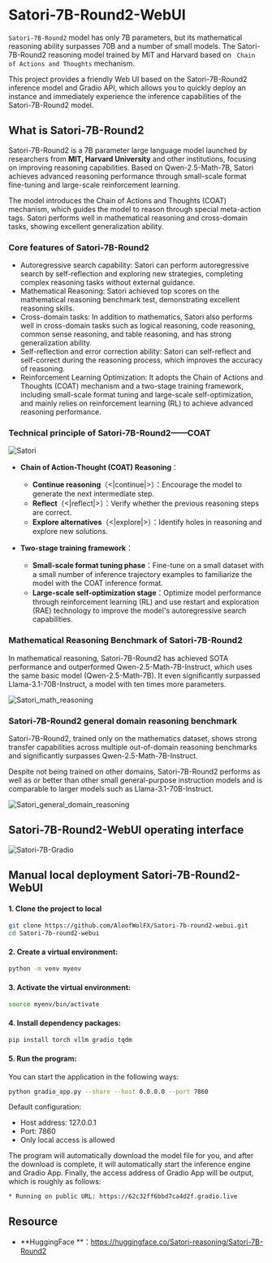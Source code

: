 # Satori-7B-Round2-WebUI

`Satori-7B-Round2`  model has only 7B parameters, but its mathematical reasoning ability surpasses 70B and a number of small models. The Satori-7B-Round2 reasoning model trained by MIT and Harvard based on ` Chain of Actions and Thoughts` mechanism. 

This project provides a friendly Web UI based on the Satori-7B-Round2 inference model and Gradio API, which allows you to quickly deploy an instance and immediately experience the inference capabilities of the Satori-7B-Round2 model. 

## What is Satori-7B-Round2

Satori-7B-Round2 is a 7B parameter large language model launched by researchers from **MIT, Harvard University** and other institutions, focusing on improving reasoning capabilities. Based on Qwen-2.5-Math-7B, Satori achieves advanced reasoning performance through small-scale format fine-tuning and large-scale reinforcement learning.


The model introduces the Chain of Actions and Thoughts (COAT) mechanism, which guides the model to reason through special meta-action tags. Satori performs well in mathematical reasoning and cross-domain tasks, showing excellent generalization ability.

### Core features of Satori-7B-Round2

- Autoregressive search capability: Satori can perform autoregressive search by self-reflection and exploring new strategies, completing complex reasoning tasks without external guidance. 
- Mathematical Reasoning: Satori achieved top scores on the mathematical reasoning benchmark test, demonstrating excellent reasoning skills. 
- Cross-domain tasks: In addition to mathematics, Satori also performs well in cross-domain tasks such as logical reasoning, code reasoning, common sense reasoning, and table reasoning, and has strong generalization ability.
- Self-reflection and error correction ability: Satori can self-reflect and self-correct during the reasoning process, which improves the accuracy of reasoning.
- Reinforcement Learning Optimization: It adopts the Chain of Actions and Thoughts (COAT) mechanism and a two-stage training framework, including small-scale format tuning and large-scale self-optimization, and mainly relies on reinforcement learning (RL) to achieve advanced reasoning performance.


### Technical principle of Satori-7B-Round2——COAT

![Satori](https://s2.loli.net/2025/02/11/mUiAHC4s8yql51z.png)

- **Chain of Action-Thought (COAT) Reasoning**：
  - **Continue reasoning**（<|continue|>）：Encourage the model to generate the next intermediate step. 
  - **Reflect**（<|reflect|>）：Verify whether the previous reasoning steps are correct.
  - **Explore alternatives**（<|explore|>）：Identify holes in reasoning and explore new solutions. 

- **Two-stage training framework**：
  - **Small-scale format tuning phase**：Fine-tune on a small dataset with a small number of inference trajectory examples to familiarize the model with the COAT inference format. 
  - **Large-scale self-optimization stage**：Optimize model performance through reinforcement learning (RL) and use restart and exploration (RAE) technology to improve the model's autoregressive search capabilities.


### Mathematical Reasoning Benchmark of Satori-7B-Round2

In mathematical reasoning, Satori-7B-Round2 has achieved SOTA performance and outperformed Qwen-2.5-Math-7B-Instruct, which uses the same basic model (Qwen-2.5-Math-7B). It even significantly surpassed Llama-3.1-70B-Instruct, a model with ten times more parameters.

![Satori_math_reasoning](https://s2.loli.net/2025/02/13/rIdankjoPZJSNwe.png)

### Satori-7B-Round2 general domain reasoning benchmark

Satori-7B-Round2, trained only on the mathematics dataset, shows strong transfer capabilities across multiple out-of-domain reasoning benchmarks and significantly surpasses Qwen-2.5-Math-7B-Instruct.

Despite not being trained on other domains, Satori-7B-Round2 performs as well as or better than other small general-purpose instruction models and is comparable to larger models such as Llama-3.1-70B-Instruct.

![Satori_general_domain_reasoning](https://s2.loli.net/2025/02/13/k6B2KLUpwhtSmEj.png)

## Satori-7B-Round2-WebUI operating interface

![Satori-7B-Gradio](C:\Users\User\Desktop\satori.png)


## Manual local deployment Satori-7B-Round2-WebUI

#### 1. Clone the project to local
```bash
git clone https://github.com/AloofWolFX/Satori-7b-round2-webui.git
cd Satori-7b-round2-webui
```

#### 2. Create a virtual environment:
```bash
python -m venv myenv
```

#### 3. Activate the virtual environment:
```bash
source myenv/bin/activate
```

#### 4. Install dependency packages:
```bash
pip install torch vllm gradio tqdm
```

#### 5. Run the program:

You can start the application in the following ways:
```bash
python gradio_app.py --share --host 0.0.0.0 --port 7860
```

Default configuration:
- Host address: 127.0.0.1
- Port: 7860
- Only local access is allowed


The program will automatically download the model file for you, and after the download is complete, it will automatically start the inference engine and Gradio App. Finally, the access address of Gradio App will be output, which is roughly as follows:
```raw
* Running on public URL: https://62c32ff6bbd7ca4d2f.gradio.live
```

## Resource

- **HuggingFace **：<https://huggingface.co/Satori-reasoning/Satori-7B-Round2>
